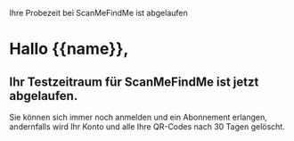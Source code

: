 Ihre Probezeit bei ScanMeFindMe ist abgelaufen

<h1>Hallo {{name}},</h1>
<h2>Ihr Testzeitraum für ScanMeFindMe ist jetzt abgelaufen.</h2>
<p>Sie können sich immer noch anmelden und ein Abonnement erlangen, andernfalls wird Ihr Konto und alle Ihre QR-Codes nach 30 Tagen gelöscht.</p>